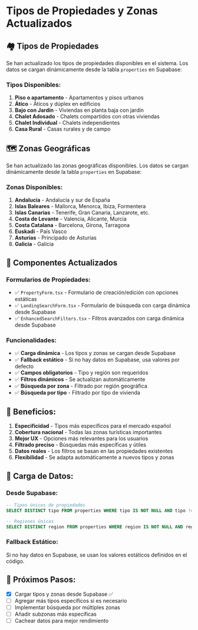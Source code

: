 # Tipos de Propiedades y Zonas Actualizados

## 🏘️ Tipos de Propiedades

Se han actualizado los tipos de propiedades disponibles en el sistema. Los datos se cargan dinámicamente desde la tabla `properties` en Supabase:

### Tipos Disponibles:
1. **Piso o apartamento** - Apartamentos y pisos urbanos
2. **Ático** - Áticos y dúplex en edificios
3. **Bajo con Jardín** - Viviendas en planta baja con jardín
4. **Chalet Adosado** - Chalets compartidos con otras viviendas
5. **Chalet Individual** - Chalets independientes
6. **Casa Rural** - Casas rurales y de campo

## 🗺️ Zonas Geográficas

Se han actualizado las zonas geográficas disponibles. Los datos se cargan dinámicamente desde la tabla `properties` en Supabase:

### Zonas Disponibles:
1. **Andalucia** - Andalucía y sur de España
2. **Islas Baleares** - Mallorca, Menorca, Ibiza, Formentera
3. **Islas Canarias** - Tenerife, Gran Canaria, Lanzarote, etc.
4. **Costa de Levante** - Valencia, Alicante, Murcia
5. **Costa Catalana** - Barcelona, Girona, Tarragona
6. **Euskadi** - País Vasco
7. **Asturias** - Principado de Asturias
8. **Galicia** - Galicia

## 📍 Componentes Actualizados

### Formularios de Propiedades:
- ✅ `PropertyForm.tsx` - Formulario de creación/edición con opciones estáticas
- ✅ `LandingSearchForm.tsx` - Formulario de búsqueda con carga dinámica desde Supabase
- ✅ `EnhancedSearchFilters.tsx` - Filtros avanzados con carga dinámica desde Supabase

### Funcionalidades:
- ✅ **Carga dinámica** - Los tipos y zonas se cargan desde Supabase
- ✅ **Fallback estático** - Si no hay datos en Supabase, usa valores por defecto
- ✅ **Campos obligatorios** - Tipo y región son requeridos
- ✅ **Filtros dinámicos** - Se actualizan automáticamente
- ✅ **Búsqueda por zona** - Filtrado por región geográfica
- ✅ **Búsqueda por tipo** - Filtrado por tipo de vivienda

## 🎯 Beneficios:

1. **Especificidad** - Tipos más específicos para el mercado español
2. **Cobertura nacional** - Todas las zonas turísticas importantes
3. **Mejor UX** - Opciones más relevantes para los usuarios
4. **Filtrado preciso** - Búsquedas más específicas y útiles
5. **Datos reales** - Los filtros se basan en las propiedades existentes
6. **Flexibilidad** - Se adapta automáticamente a nuevos tipos y zonas

## 🔄 Carga de Datos:

### Desde Supabase:
```sql
-- Tipos únicos de propiedades
SELECT DISTINCT tipo FROM properties WHERE tipo IS NOT NULL AND tipo != '';

-- Regiones únicas
SELECT DISTINCT region FROM properties WHERE region IS NOT NULL AND region != '';
```

### Fallback Estático:
Si no hay datos en Supabase, se usan los valores estáticos definidos en el código.

## 🎯 Próximos Pasos:

- [x] Cargar tipos y zonas desde Supabase ✅
- [ ] Agregar más tipos específicos si es necesario
- [ ] Implementar búsqueda por múltiples zonas
- [ ] Añadir subzonas más específicas
- [ ] Cachear datos para mejor rendimiento 